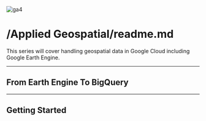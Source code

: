 ![ga4](https://www.google-analytics.com/collect?v=2&tid=G-6VDTYWLKX6&cid=1&en=page_view&sid=1&dl=statmike%2Fvertex-ai-mlops%2FApplied+Geospatial&dt=readme.md)

# /Applied Geospatial/readme.md

This series will cover handling geospatial data in Google Cloud including Google Earth Engine.


---
## From Earth Engine To BigQuery


---
## Getting Started